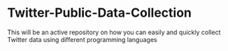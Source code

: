 # Twitter-Public-Data-Collection
This will be an active repository on how you can easily and quickly collect Twitter data using different programming languages
